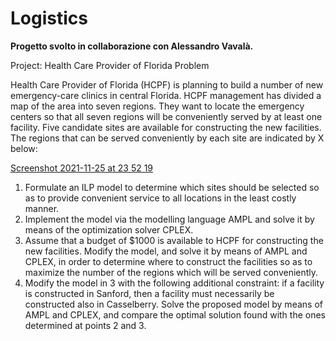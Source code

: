 # Logistics
**Progetto svolto in collaborazione con Alessandro Vavalà.**

Project: Health Care Provider of Florida Problem

Health Care Provider of Florida (HCPF) is planning to build a number of new emergency-care clinics in central Florida. HCPF management has divided a map of the area into seven regions. They want to locate the emergency centers so that all seven regions will be conveniently served by at least one facility. Five candidate sites are available for constructing the new facilities. The regions that can be served conveniently by each site are indicated by X below:

[Screenshot 2021-11-25 at 23 52 19](https://user-images.githubusercontent.com/72793455/143505954-a6fd5ea1-c903-46e1-b1e1-3f7c268348e0.png)


1. Formulate an ILP model to determine which sites should be selected so as to provide convenient service to all locations in the least costly manner.
2. Implement the model via the modelling language AMPL and solve it by means of the optimization solver CPLEX.
3. Assume that a budget of $1000 is available to HCPF for constructing the new facilities. Modify the model, and solve it by means of AMPL and CPLEX, in order to determine where to construct the facilities so as to maximize the number of the regions which will be served conveniently.
4. Modify the model in 3 with the following additional constraint: if a facility is constructed in Sanford, then a facility must necessarily be constructed also in Casselberry. Solve the proposed model by means of AMPL and CPLEX, and compare the optimal solution found with the ones determined at points 2 and 3.


